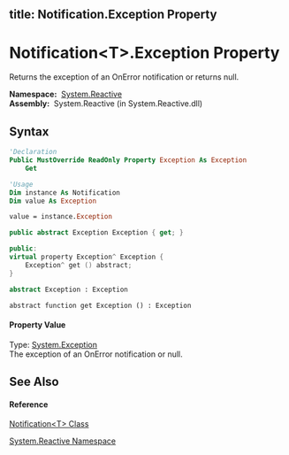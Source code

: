 title: Notification<T>.Exception Property
---
# Notification\<T\>.Exception Property

Returns the exception of an OnError notification or returns null.

**Namespace:**  [System.Reactive](System.Reactive/System.Reactive)  
**Assembly:**  System.Reactive (in System.Reactive.dll)

## Syntax

```vb
'Declaration
Public MustOverride ReadOnly Property Exception As Exception
    Get
```

```vb
'Usage
Dim instance As Notification
Dim value As Exception

value = instance.Exception
```

```csharp
public abstract Exception Exception { get; }
```

```c++
public:
virtual property Exception^ Exception {
    Exception^ get () abstract;
}
```

```fsharp
abstract Exception : Exception
```

```jscript
abstract function get Exception () : Exception
```

#### Property Value

Type: [System.Exception](https://msdn.microsoft.com/en-us/library/c18k6c59)  
The exception of an OnError notification or null.

## See Also

#### Reference

[Notification\<T\> Class](Notification/Notification(T))

[System.Reactive Namespace](System.Reactive/System.Reactive)






